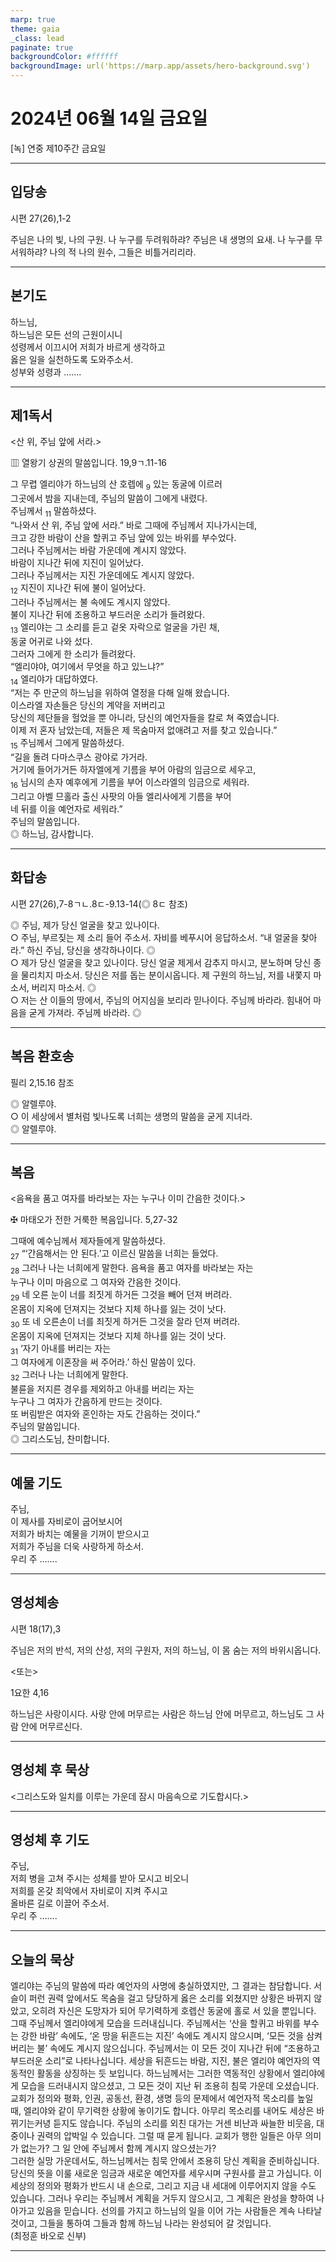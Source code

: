 ```yaml
---
marp: true
theme: gaia
_class: lead
paginate: true
backgroundColor: #ffffff
backgroundImage: url('https://marp.app/assets/hero-background.svg')
---
```


# 2024년 06월 14일 금요일

[녹] 연중 제10주간 금요일  




---

## 입당송

시편 27(26),1-2

주님은 나의 빛, 나의 구원. 나 누구를 두려워하랴? 주님은 내 생명의 요새. 나 누구를 무서워하랴? 나의 적 나의 원수, 그들은 비틀거리리라.  
  


---

## 본기도

하느님,  
하느님은 모든 선의 근원이시니  
성령께서 이끄시어 저희가 바르게 생각하고  
옳은 일을 실천하도록 도와주소서.  
성부와 성령과 …….  
  


---

## 제1독서

<산 위, 주님 앞에 서라.>

▥ 열왕기 상권의 말씀입니다. 19,9ㄱ.11-16

그 무렵 엘리야가 하느님의 산 호렙에 <sub>9</sub> 있는 동굴에 이르러  
그곳에서 밤을 지내는데, 주님의 말씀이 그에게 내렸다.  
주님께서 <sub>11</sub> 말씀하셨다.  
“나와서 산 위, 주님 앞에 서라.” 바로 그때에 주님께서 지나가시는데,  
크고 강한 바람이 산을 할퀴고 주님 앞에 있는 바위를 부수었다.  
그러나 주님께서는 바람 가운데에 계시지 않았다.  
바람이 지나간 뒤에 지진이 일어났다.  
그러나 주님께서는 지진 가운데에도 계시지 않았다.  
<sub>12</sub> 지진이 지나간 뒤에 불이 일어났다.  
그러나 주님께서는 불 속에도 계시지 않았다.  
불이 지나간 뒤에 조용하고 부드러운 소리가 들려왔다.  
<sub>13</sub> 엘리야는 그 소리를 듣고 겉옷 자락으로 얼굴을 가린 채,  
동굴 어귀로 나와 섰다.  
그러자 그에게 한 소리가 들려왔다.  
“엘리야야, 여기에서 무엇을 하고 있느냐?”  
<sub>14</sub> 엘리야가 대답하였다.  
“저는 주 만군의 하느님을 위하여 열정을 다해 일해 왔습니다.  
이스라엘 자손들은 당신의 계약을 저버리고  
당신의 제단들을 헐었을 뿐 아니라, 당신의 예언자들을 칼로 쳐 죽였습니다.  
이제 저 혼자 남았는데, 저들은 제 목숨마저 없애려고 저를 찾고 있습니다.”  
<sub>15</sub> 주님께서 그에게 말씀하셨다.  
“길을 돌려 다마스쿠스 광야로 가거라.  
거기에 들어가거든 하자엘에게 기름을 부어 아람의 임금으로 세우고,  
<sub>16</sub> 님시의 손자 예후에게 기름을 부어 이스라엘의 임금으로 세워라.  
그리고 아벨 므홀라 출신 사팟의 아들 엘리사에게 기름을 부어  
네 뒤를 이을 예언자로 세워라.”  
주님의 말씀입니다.  
◎ 하느님, 감사합니다.  
  


---

## 화답송

시편 27(26),7-8ㄱㄴ.8ㄷ-9.13-14(◎ 8ㄷ 참조)

◎ 주님, 제가 당신 얼굴을 찾고 있나이다.  
○ 주님, 부르짖는 제 소리 들어 주소서. 자비를 베푸시어 응답하소서. “내 얼굴을 찾아라.” 하신 주님, 당신을 생각하나이다. ◎  
○ 제가 당신 얼굴을 찾고 있나이다. 당신 얼굴 제게서 감추지 마시고, 분노하며 당신 종을 물리치지 마소서. 당신은 저를 돕는 분이시옵니다. 제 구원의 하느님, 저를 내쫓지 마소서, 버리지 마소서. ◎  
○ 저는 산 이들의 땅에서, 주님의 어지심을 보리라 믿나이다. 주님께 바라라. 힘내어 마음을 굳게 가져라. 주님께 바라라. ◎  
  


---

## 복음 환호송

필리 2,15.16 참조

◎ 알렐루야.  
○ 이 세상에서 별처럼 빛나도록 너희는 생명의 말씀을 굳게 지녀라.  
◎ 알렐루야.  
  


---

## 복음

<음욕을 품고 여자를 바라보는 자는 누구나 이미 간음한 것이다.>

✠ 마태오가 전한 거룩한 복음입니다. 5,27-32

그때에 예수님께서 제자들에게 말씀하셨다.  
<sub>27</sub> “‘간음해서는 안 된다.’고 이르신 말씀을 너희는 들었다.  
<sub>28</sub> 그러나 나는 너희에게 말한다. 음욕을 품고 여자를 바라보는 자는  
누구나 이미 마음으로 그 여자와 간음한 것이다.  
<sub>29</sub> 네 오른 눈이 너를 죄짓게 하거든 그것을 빼어 던져 버려라.  
온몸이 지옥에 던져지는 것보다 지체 하나를 잃는 것이 낫다.  
<sub>30</sub> 또 네 오른손이 너를 죄짓게 하거든 그것을 잘라 던져 버려라.  
온몸이 지옥에 던져지는 것보다 지체 하나를 잃는 것이 낫다.  
<sub>31</sub> ‘자기 아내를 버리는 자는  
그 여자에게 이혼장을 써 주어라.’ 하신 말씀이 있다.  
<sub>32</sub> 그러나 나는 너희에게 말한다.  
불륜을 저지른 경우를 제외하고 아내를 버리는 자는  
누구나 그 여자가 간음하게 만드는 것이다.  
또 버림받은 여자와 혼인하는 자도 간음하는 것이다.”  
주님의 말씀입니다.  
◎ 그리스도님, 찬미합니다.  
  


---

## 예물 기도

주님,  
이 제사를 자비로이 굽어보시어  
저희가 바치는 예물을 기꺼이 받으시고  
저희가 주님을 더욱 사랑하게 하소서.  
우리 주 …….  
  


---

## 영성체송

시편 18(17),3

주님은 저의 반석, 저의 산성, 저의 구원자, 저의 하느님, 이 몸 숨는 저의 바위시옵니다.  
  
<또는>  
  
1요한 4,16  
  
하느님은 사랑이시다. 사랑 안에 머무르는 사람은 하느님 안에 머무르고, 하느님도 그 사람 안에 머무르신다.  


---

## 영성체 후 묵상

<그리스도와 일치를 이루는 가운데 잠시 마음속으로 기도합시다.>  


---

## 영성체 후 기도

주님,  
저희 병을 고쳐 주시는 성체를 받아 모시고 비오니  
저희를 온갖 죄악에서 자비로이 지켜 주시고  
올바른 길로 이끌어 주소서.  
우리 주 …….  
  


---

## 오늘의 묵상

엘리야는 주님의 말씀에 따라 예언자의 사명에 충실하였지만, 그 결과는 참담합니다. 서슬이 퍼런 권력 앞에서도 목숨을 걸고 당당하게 옳은 소리를 외쳤지만 상황은 바뀌지 않았고, 오히려 자신은 도망자가 되어 무기력하게 호렙산 동굴에 홀로 서 있을 뿐입니다. 그때 주님께서 엘리야에게 모습을 드러내십니다. 주님께서는 ‘산을 할퀴고 바위를 부수는 강한 바람’ 속에도, ‘온 땅을 뒤흔드는 지진’ 속에도 계시지 않으시며, ‘모든 것을 삼켜 버리는 불’ 속에도 계시지 않으십니다. 주님께서는 이 모든 것이 지나간 뒤에 “조용하고 부드러운 소리”로 나타나십니다. 세상을 뒤흔드는 바람, 지진, 불은 엘리야 예언자의 역동적인 활동을 상징하는 듯 보입니다. 하느님께서는 그러한 역동적인 상황에서 엘리야에게 모습을 드러내시지 않으셨고, 그 모든 것이 지난 뒤 조용히 침묵 가운데 오셨습니다.  
교회가 정의와 평화, 인권, 공동선, 환경, 생명 등의 문제에서 예언자적 목소리를 높일 때, 엘리야와 같이 무기력한 상황에 놓이기도 합니다. 아무리 목소리를 내어도 세상은 바뀌기는커녕 듣지도 않습니다. 주님의 소리를 외친 대가는 거센 비난과 싸늘한 비웃음, 대중이나 권력의 압박일 수 있습니다. 그럴 때 묻게 됩니다. 교회가 행한 일들은 아무 의미가 없는가? 그 일 안에 주님께서 함께 계시지 않으셨는가?  
그러한 실망 가운데서도, 하느님께서는 침묵 안에서 조용히 당신 계획을 준비하십니다. 당신의 뜻을 이룰 새로운 임금과 새로운 예언자를 세우시며 구원사를 끌고 가십니다. 이 세상의 정의와 평화가 반드시 내 손으로, 그리고 지금 내 세대에 이루어지지 않을 수도 있습니다. 그러나 우리는 주님께서 계획을 거두지 않으시고, 그 계획은 완성을 향하여 나아가고 있음을 믿습니다. 선의를 가지고 하느님의 일을 이어 가는 사람들은 계속 나타날 것이고, 그들을 통하여 그들과 함께 하느님 나라는 완성되어 갈 것입니다.  
(최정훈 바오로 신부)  


---